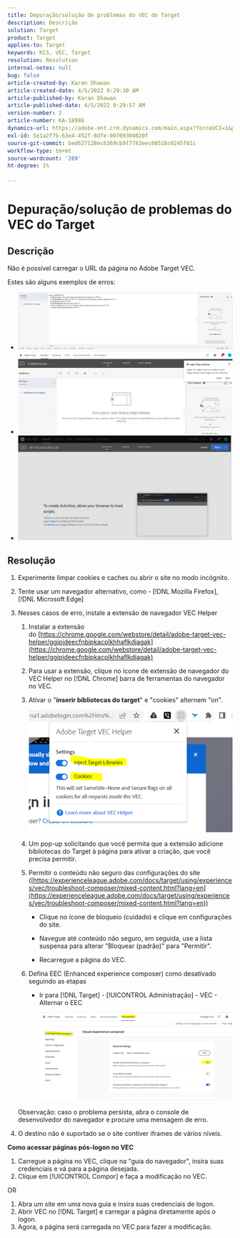 ```yaml
---
title: Depuração/solução de problemas do VEC do Target
description: Descrição
solution: Target
product: Target
applies-to: Target
keywords: KCS, VEC, Target
resolution: Resolution
internal-notes: null
bug: false
article-created-by: Karan Dhawan
article-created-date: 4/5/2022 9:29:30 AM
article-published-by: Karan Dhawan
article-published-date: 4/5/2022 9:29:57 AM
version-number: 2
article-number: KA-18986
dynamics-url: https://adobe-ent.crm.dynamics.com/main.aspx?forceUCI=1&pagetype=entityrecord&etn=knowledgearticle&id=ec1691de-c2b4-ec11-983f-000d3a5d0d73
exl-id: 5e1a2f7b-63e4-452f-8dfe-00709304020f
source-git-commit: bed627128ec6369cb9f7783eec60518c0245f61c
workflow-type: tm+mt
source-wordcount: '269'
ht-degree: 1%

---
```


# Depuração/solução de problemas do VEC do Target

## Descrição

Não é possível carregar o URL da página no Adobe Target VEC.

Estes são alguns exemplos de erros:

- ![](assets/___f81691de-c2b4-ec11-983f-000d3a5d0d73___.png)
- ![](assets/___071791de-c2b4-ec11-983f-000d3a5d0d73___.png)
- ![](assets/___0a1791de-c2b4-ec11-983f-000d3a5d0d73___.png)

## Resolução

1. Experimente limpar cookies e caches ou abrir o site no modo incógnito. 

1. Tente usar um navegador alternativo, como - [!DNL Mozilla Firefox], [!DNL Microsoft Edge]

1. Nesses casos de erro, instale a extensão de navegador VEC Helper

   1. Instalar a extensão do [https://chrome.google.com/webstore/detail/adobe-target-vec-helper/ggjpideecfnbipkacplkhhaflkdjagak](https://chrome.google.com/webstore/detail/adobe-target-vec-helper/ggjpideecfnbipkacplkhhaflkdjagak)

   1. Para usar a extensão, clique no ícone de extensão de navegador do VEC Helper no [!DNL Chrome] barra de ferramentas do navegador no VEC. 

   1. Ativar o &quot;**inserir bibliotecas do target**&quot; e &quot;cookies&quot; alternem &quot;on&quot;.

      ![](assets/92bf52bf-21ab-ec11-983f-000d3a349523.png)

   1. Um pop-up solicitando que você permita que a extensão adicione bibliotecas do Target à página para ativar a criação, que você precisa permitir.

   1. Permitir o conteúdo não seguro das configurações do site ([https://experienceleague.adobe.com/docs/target/using/experiences/vec/troubleshoot-composer/mixed-content.html?lang=en](https://experienceleague.adobe.com/docs/target/using/experiences/vec/troubleshoot-composer/mixed-content.html?lang=en))

      - Clique no ícone de bloqueio (cuidado) e clique em configurações do site.

      - Navegue até conteúdo não seguro, em seguida, use a lista suspensa para alterar &quot;Bloquear (padrão)&quot; para &quot;Permitir&quot;.

      - Recarregue a página do VEC.

   1. Defina EEC (Enhanced experience composer) como desativado seguindo as etapas

      - Ir para [!DNL Target] - [!UICONTROL Administração] - VEC - Alternar o EEC

        ![](assets/90fdfd56-26ab-ec11-983f-000d3a349523.png)

   Observação: caso o problema persista, abra o console de desenvolvedor do navegador e procure uma mensagem de erro.

1. O destino não é suportado se o site contiver iframes de vários níveis. 

**Como acessar páginas pós-logon no VEC**

1. Carregue a página no VEC, clique na &quot;guia do navegador&quot;, insira suas credenciais e vá para a página desejada. 
1. Clique em [!UICONTROL Compor] e faça a modificação no VEC. 

OR

1. Abra um site em uma nova guia e insira suas credenciais de logon.
1. Abrir VEC no [!DNL Target] e carregar a página diretamente após o logon. 
1. Agora, a página será carregada no VEC para fazer a modificação.

